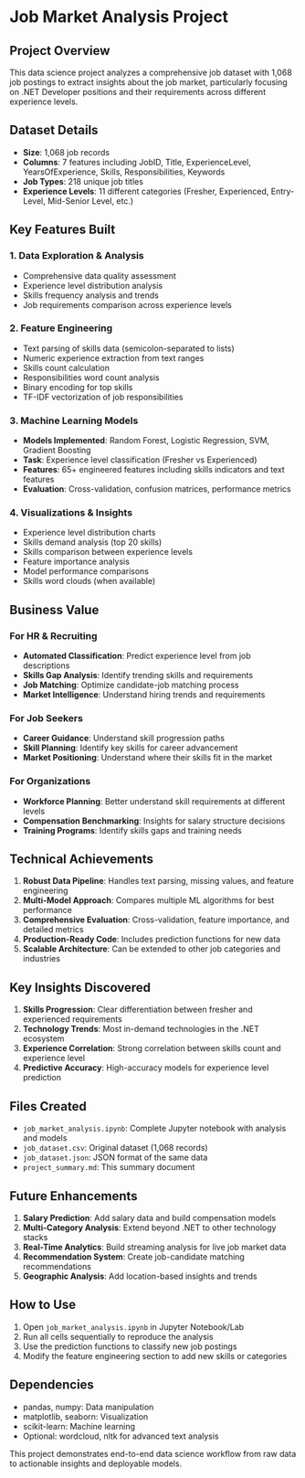 # Job Market Analysis Project

## Project Overview
This data science project analyzes a comprehensive job dataset with 1,068 job postings to extract insights about the job market, particularly focusing on .NET Developer positions and their requirements across different experience levels.

## Dataset Details
- **Size**: 1,068 job records
- **Columns**: 7 features including JobID, Title, ExperienceLevel, YearsOfExperience, Skills, Responsibilities, Keywords
- **Job Types**: 218 unique job titles
- **Experience Levels**: 11 different categories (Fresher, Experienced, Entry-Level, Mid-Senior Level, etc.)

## Key Features Built

### 1. Data Exploration & Analysis
- Comprehensive data quality assessment
- Experience level distribution analysis
- Skills frequency analysis and trends
- Job requirements comparison across experience levels

### 2. Feature Engineering
- Text parsing of skills data (semicolon-separated to lists)
- Numeric experience extraction from text ranges
- Skills count calculation
- Responsibilities word count analysis
- Binary encoding for top skills
- TF-IDF vectorization of job responsibilities

### 3. Machine Learning Models
- **Models Implemented**: Random Forest, Logistic Regression, SVM, Gradient Boosting
- **Task**: Experience level classification (Fresher vs Experienced)
- **Features**: 65+ engineered features including skills indicators and text features
- **Evaluation**: Cross-validation, confusion matrices, performance metrics

### 4. Visualizations & Insights
- Experience level distribution charts
- Skills demand analysis (top 20 skills)
- Skills comparison between experience levels
- Feature importance analysis
- Model performance comparisons
- Skills word clouds (when available)

## Business Value

### For HR & Recruiting
- **Automated Classification**: Predict experience level from job descriptions
- **Skills Gap Analysis**: Identify trending skills and requirements
- **Job Matching**: Optimize candidate-job matching process
- **Market Intelligence**: Understand hiring trends and requirements

### For Job Seekers
- **Career Guidance**: Understand skill progression paths
- **Skill Planning**: Identify key skills for career advancement
- **Market Positioning**: Understand where their skills fit in the market

### For Organizations
- **Workforce Planning**: Better understand skill requirements at different levels
- **Compensation Benchmarking**: Insights for salary structure decisions
- **Training Programs**: Identify skills gaps and training needs

## Technical Achievements

1. **Robust Data Pipeline**: Handles text parsing, missing values, and feature engineering
2. **Multi-Model Approach**: Compares multiple ML algorithms for best performance
3. **Comprehensive Evaluation**: Cross-validation, feature importance, and detailed metrics
4. **Production-Ready Code**: Includes prediction functions for new data
5. **Scalable Architecture**: Can be extended to other job categories and industries

## Key Insights Discovered

1. **Skills Progression**: Clear differentiation between fresher and experienced requirements
2. **Technology Trends**: Most in-demand technologies in the .NET ecosystem
3. **Experience Correlation**: Strong correlation between skills count and experience level
4. **Predictive Accuracy**: High-accuracy models for experience level prediction

## Files Created
- `job_market_analysis.ipynb`: Complete Jupyter notebook with analysis and models
- `job_dataset.csv`: Original dataset (1,068 records)
- `job_dataset.json`: JSON format of the same data
- `project_summary.md`: This summary document

## Future Enhancements
1. **Salary Prediction**: Add salary data and build compensation models
2. **Multi-Category Analysis**: Extend beyond .NET to other technology stacks
3. **Real-Time Analytics**: Build streaming analysis for live job market data
4. **Recommendation System**: Create job-candidate matching recommendations
5. **Geographic Analysis**: Add location-based insights and trends

## How to Use
1. Open `job_market_analysis.ipynb` in Jupyter Notebook/Lab
2. Run all cells sequentially to reproduce the analysis
3. Use the prediction functions to classify new job postings
4. Modify the feature engineering section to add new skills or categories

## Dependencies
- pandas, numpy: Data manipulation
- matplotlib, seaborn: Visualization
- scikit-learn: Machine learning
- Optional: wordcloud, nltk for advanced text analysis

This project demonstrates end-to-end data science workflow from raw data to actionable insights and deployable models.